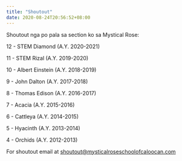 ```yaml
---
title: "Shoutout"
date: 2020-08-24T20:56:52+08:00
---
```

Shoutout nga po pala sa section ko sa Mystical Rose:

12 - STEM Diamond (A.Y. 2020-2021)

11 - STEM Rizal (A.Y. 2019-2020)

10 - Albert Einstein (A.Y. 2018-2019)

9 - John Dalton (A.Y. 2017-2018)

8 - Thomas Edison (A.Y. 2016-2017)

7 - Acacia (A.Y. 2015-2016)

6 - Cattleya (A.Y. 2014-2015)

5 - Hyacinth (A.Y. 2013-2014)

4 - Orchids (A.Y. 2012-2013)

For shoutout email at shoutout@mysticalroseschoolofcaloocan.com